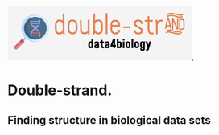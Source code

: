 ![](assets/DoubleStrandLogo.png).   
   
# Double-strand. 


  
## Finding structure in biological data sets
